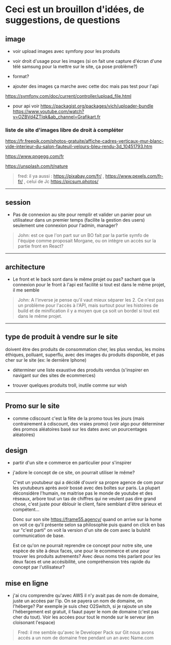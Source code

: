 # Ceci est un brouillon d'idées, de suggestions, de questions

## image

- voir upload images avec symfony pour les produits

- voir droit d'usage pour les images (si on fait une capture d'écran d'une télé samsung pour la mettre sur le site, ça pose problème?)

- format?

- ajouter des images ça marche avec cette doc mais pas test pour l'api 

https://symfony.com/doc/current/controller/upload_file.html

- pour api voir https://packagist.org/packages/vich/uploader-bundle
https://www.youtube.com/watch?v=OZBVd4ZTIqk&ab_channel=Grafikart.fr

### liste de site d'images libre de droit à compléter

https://fr.freepik.com/photos-gratuite/affiche-cadres-verticaux-mur-blanc-vide-interieur-du-salon-fauteuil-velours-bleu-rendu-3d_10451793.htm

https://www.pngegg.com/fr

https://unsplash.com/t/nature

>fred: il ya aussi : https://pixabay.com/fr/ , https://www.pexels.com/fr-fr/ , celui de Jc   https://picsum.photos/

---

## session

- Pas de connexion au site pour remplir et valider un panier pour un utilisateur dans un premier temps (facilite la gestion des users) seulement une connexion pour l'admin, manager?

> John: est ce que l'on part sur un BO fait par la partie symfo de l'équipe comme proposait Morgane, ou on intègre un accès sur la partie front en React?

---

## architecture

- Le front et le back sont dans le même projet ou pas?
sachant que la connexion pour le front à l'api est facilité si tout est dans le même projet, il me semble

> John: A l'inverse je pense qu'il vaut mieux séparer les 2. Ce n'est pas un problème pour l'accès à l'API, mais surtout pour les histoires de build et de minification il y a moyen que ça soit un bordel si tout est dans le même projet.

---

## type de produit à vendre sur le site

doivent être des produits de consommation cher, les plus vendus, les moins éthiques, polluant, superflu, avec des images du produits disponible, et pas cher sur le site
(ex: le dernière Iphone)

- déterminer une liste exaustive des produits vendus
  (s'inspirer en navigant sur des sites de ecommerces)
  
- trouver quelques produits troll, inutile comme sur wish 

---

## Promo sur le site

- comme cdiscount c'est la fête de la promo tous les jours (mais contrairement à cdiscount, des vraies promo)
(voir algo pour déterminer des promos aléatoires basé sur les dates avec un pourcentages aléatoires)

## design

- partir d'un site e commerce en particulier pour s'inspirer

- j'adore le concept de ce site, on pourrait utiliser le même?
  
  C'est un youtubeur qui a décidé d'ouvrir sa propre agence de com pour les youtubeurs après avoir bossé avec des boîtes sur paris. La plupart déconsidère l'humain, ne maitrise pas le monde de youtube et des réseaux, arbore tout un tas de chiffres qui ne veulent pas dire grand chose, c'est juste pour éblouir le client, faire semblant d'être sérieux et compétent...

  Donc sur son site https://frame55.agency/ quand on arrive sur la home on voit ce qu'il présente selon sa philosophie puis quand on click en bas sur "c'est parti" on voit la version d'un site de com avec la bulshit communication de base.

  Est ce qu'on ne pourrait reprendre ce concept pour notre site, une espèce de site à deux faces, une pour le ecommerce et une pour trouver les produits autrements?
  Avec deux noms très parlant pour les deux faces et une accésibilité, une compréhension très rapide du concept par l'utilisateur?

## mise en ligne

- j'ai cru comprendre qu'avec AWS il n'y avait pas de nom de domaine, juste un accées par l'ip. On se payera un nom de domaine, on l'héberge? Par exemple je suis chez O2Switch, si je rajoute un site l'hébergement est gratuit, il faaut payer le nom de domaine (c'est pas cher du tout). Voir les accées pour tout le monde sur le serveur (en cloisonant l'espace)

 >Fred: il me semble qu'avec le Developer Pack sur Git nous avons accés a un nom de domaine free pendant un an avec Name.com
 
